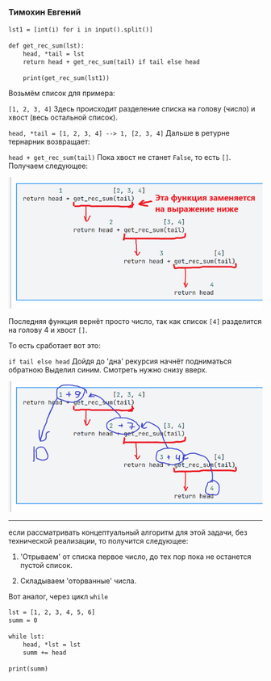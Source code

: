 ### Тимохин Евгений

```
lst1 = [int(i) for i in input().split()]

def get_rec_sum(lst):
    head, *tail = lst
    return head + get_rec_sum(tail) if tail else head

    print(get_rec_sum(lst1))
```
Возьмём список для примера: 

`[1, 2, 3, 4]`
Здесь происходит разделение списка на голову (число) и хвост 
(весь остальной список). 

`head, *tail = [1, 2, 3, 4] --> 1, [2, 3, 4]`
 Дальше в ретурне тернарник возвращает:

`head + get_rec_sum(tail)`
Пока хвост не станет `False`, то есть `[]`. Получаем следующее:

![текст](../../../../img/image.png)

Последняя функция вернёт просто число, так как список `[4]` 
разделится на голову 4 и хвост `[]`.

То есть сработает вот это:

`if tail else head`
Дойдя до 'дна' рекурсия начнёт подниматься обратною Выделил 
синим. Смотреть нужно снизу вверх.

![текст](../../../../img/image1.png)

___
если рассматривать концептуальный алгоритм для этой задачи, без 
технической реализации, то получится следующее:

1. 'Отрываем' от списка первое число, до тех пор пока не останется 
пустой список.

2. Складываем 'оторванные' числа.

Вот аналог, через цикл `while`

```
lst = [1, 2, 3, 4, 5, 6]
summ = 0

while lst:
    head, *lst = lst
    summ += head

print(summ)
```


